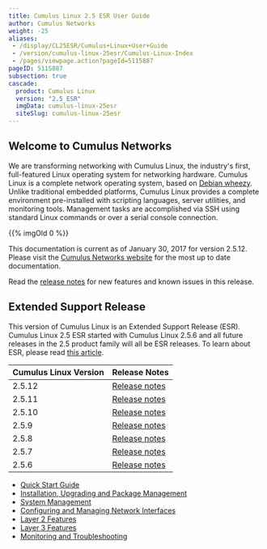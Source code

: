 ```yaml
---
title: Cumulus Linux 2.5 ESR User Guide
author: Cumulus Networks
weight: -25
aliases:
 - /display/CL25ESR/Cumulus+Linux+User+Guide
 - /version/cumulus-linux-25esr/Cumulus-Linux-Index
 - /pages/viewpage.action?pageId=5115887
pageID: 5115887
subsection: true
cascade:
  product: Cumulus Linux
  version: "2.5 ESR"
  imgData: cumulus-linux-25esr
  siteSlug: cumulus-linux-25esr
---
```

## Welcome to Cumulus Networks

We are transforming networking with Cumulus Linux, the industry's first,
full-featured Linux operating system for networking hardware. Cumulus
Linux is a complete network operating system, based on 
[Debian wheezy](http://www.debian.org/releases/wheezy/). Unlike traditional
embedded platforms, Cumulus Linux provides a complete environment
pre-installed with scripting languages, server utilities, and monitoring
tools. Management tasks are accomplished via SSH using standard Linux
commands or over a serial console connection.

{{% imgOld 0 %}}

This documentation is current as of January 30, 2017 for version 2.5.12.
Please visit the [Cumulus Networks website](http://docs.cumulusnetworks.com) for the most up to date
documentation.

Read the [release notes](https://support.cumulusnetworks.com/hc/en-us/articles/223501348)
for new features and known issues in this release.

## Extended Support Release

This version of Cumulus Linux is an Extended Support Release (ESR).
Cumulus Linux 2.5 ESR started with Cumulus Linux 2.5.6 and all future
releases in the 2.5 product family will all be ESR releases. To learn
about ESR, please read 
[this article](https://support.cumulusnetworks.com/hc/en-us/articles/217132357).

| Cumulus Linux Version | Release Notes                                                                       |
| --------------------- | ----------------------------------------------------------------------------------- |
| 2.5.12                | [Release notes](https://support.cumulusnetworks.com/hc/en-us/articles/115001896847) |
| 2.5.11                | [Release notes](https://support.cumulusnetworks.com/hc/en-us/articles/235460667)    |
| 2.5.10                | [Release notes](https://support.cumulusnetworks.com/hc/en-us/articles/223501348)    |
| 2.5.9                 | [Release notes](https://support.cumulusnetworks.com/hc/en-us/articles/222274627)    |
| 2.5.8                 | [Release notes](https://support.cumulusnetworks.com/hc/en-us/articles/219822308)    |
| 2.5.7                 | [Release notes](https://support.cumulusnetworks.com/hc/en-us/articles/217997967)    |
| 2.5.6                 | [Release notes](https://support.cumulusnetworks.com/hc/en-us/articles/216018818)    |

  - [Quick Start Guide](/version/cumulus-linux-25esr/Quick-Start-Guide)
  - [Installation, Upgrading and Package
    Management](/version/cumulus-linux-25esr/Installation-Upgrading-and-Package-Management/)
  - [System Management](/version/cumulus-linux-25esr/System-Management/)
  - [Configuring and Managing Network Interfaces](/version/cumulus-linux-25esr/Configuring-and-Managing-Network-Interfaces/)
  - [Layer 2 Features](/version/cumulus-linux-25esr/Layer-1-and-Layer-2-Features/)
  - [Layer 3 Features](/version/cumulus-linux-25esr/Layer-3-Features/)
  - [Monitoring and Troubleshooting](/version/cumulus-linux-25esr/Monitoring-and-Troubleshooting/)
